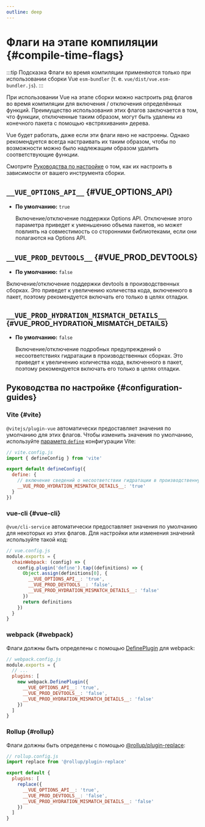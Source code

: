 ```yaml
---
outline: deep
---
```


# Флаги на этапе компиляции {#compile-time-flags}

:::tip Подсказка
Флаги во время компиляции применяются только при использовании сборки Vue `esm-bundler` (т. е. `vue/dist/vue.esm-bundler.js`).
:::

При использовании Vue на этапе сборки можно настроить ряд флагов во время компиляции для включения / отключения определённых функций. Преимущество использования этих флагов заключается в том, что функции, отключенные таким образом, могут быть удалены из конечного пакета с помощью «встряхивания» дерева.

Vue будет работать, даже если эти флаги явно не настроены. Однако рекомендуется всегда настраивать их таким образом, чтобы по возможности можно было надлежащим образом удалить соответствующие функции.

Смотрите [Руководства по настройке](#configuration-guides) о том, как их настроить в зависимости от вашего инструмента сборки.

## `__VUE_OPTIONS_API__` {#VUE_OPTIONS_API}

- **По умолчанию:** `true`

  Включение/отключение поддержки Options API. Отключение этого параметра приведет к уменьшению объема пакетов, но может повлиять на совместимость со сторонними библиотеками, если они полагаются на Options API.

## `__VUE_PROD_DEVTOOLS__` {#VUE_PROD_DEVTOOLS}

- **По умолчанию:** `false`

Включение/отключение поддержки devtools в производственных сборках. Это приведет к увеличению количества кода, включенного в пакет, поэтому рекомендуется включать его только в целях отладки.

## `__VUE_PROD_HYDRATION_MISMATCH_DETAILS__` <sup class="vt-badge" data-text="3.4+" /> {#VUE_PROD_HYDRATION_MISMATCH_DETAILS}

- **По умолчанию:** `false`

  Включение/отключение подробных предупреждений о несоответствиях гидратации в производственных сборках. Это приведет к увеличению количества кода, включенного в пакет, поэтому рекомендуется включать его только в целях отладки.

## Руководства по настройке {#configuration-guides}

### Vite {#vite}

`@vitejs/plugin-vue` автоматически предоставляет значения по умолчанию для этих флагов. Чтобы изменить значения по умолчанию, используйте [параметр `define`](https://vitejs.dev/config/shared-options.html#define) конфигурации Vite:

```js
// vite.config.js
import { defineConfig } from 'vite'

export default defineConfig({
  define: {
    // включение сведений о несоответствии гидратации в производственную сборку
    __VUE_PROD_HYDRATION_MISMATCH_DETAILS__: 'true'
  }
})
```

### vue-cli {#vue-cli}

`@vue/cli-service` автоматически предоставляет значения по умолчанию для некоторых из этих флагов. Для настройки или изменения значений используйте такой код:

```js
// vue.config.js
module.exports = {
  chainWebpack: (config) => {
    config.plugin('define').tap((definitions) => {
      Object.assign(definitions[0], {
        __VUE_OPTIONS_API__: 'true',
        __VUE_PROD_DEVTOOLS__: 'false',
        __VUE_PROD_HYDRATION_MISMATCH_DETAILS__: 'false'
      })
      return definitions
    })
  }
}
```

### webpack {#webpack}

Флаги должны быть определены с помощью [DefinePlugin](https://webpack.js.org/plugins/define-plugin/) для webpack:

```js
// webpack.config.js
module.exports = {
  // ...
  plugins: [
    new webpack.DefinePlugin({
      __VUE_OPTIONS_API__: 'true',
      __VUE_PROD_DEVTOOLS__: 'false',
      __VUE_PROD_HYDRATION_MISMATCH_DETAILS__: 'false'
    })
  ]
}
```

### Rollup {#rollup}

Флаги должны быть определены с помощью [@rollup/plugin-replace](https://github.com/rollup/plugins/tree/master/packages/replace):

```js
// rollup.config.js
import replace from '@rollup/plugin-replace'

export default {
  plugins: [
    replace({
      __VUE_OPTIONS_API__: 'true',
      __VUE_PROD_DEVTOOLS__: 'false',
      __VUE_PROD_HYDRATION_MISMATCH_DETAILS__: 'false'
    })
  ]
}
```
